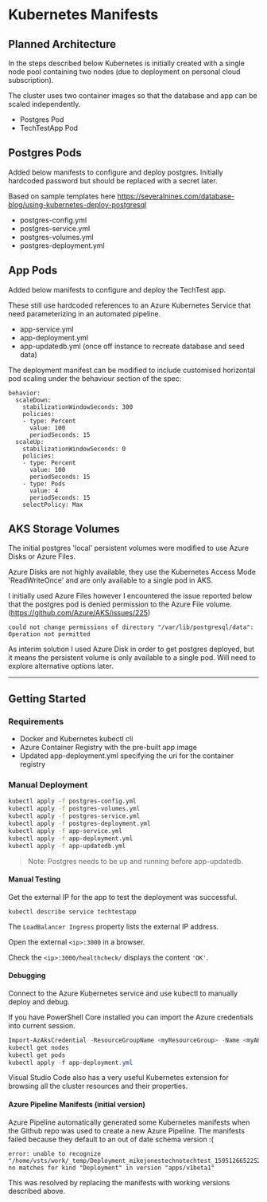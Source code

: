 # Kubernetes Manifests

## Planned Architecture

In the steps described below Kubernetes is initially created with a single node pool containing two nodes (due to deployment on personal cloud subscription).

The cluster uses two container images so that the database and app can be scaled independently.

- Postgres Pod
- TechTestApp Pod

## Postgres Pods

Added below manifests to configure and deploy postgres. Initially hardcoded password but should be replaced with a secret later.

Based on sample templates here https://severalnines.com/database-blog/using-kubernetes-deploy-postgresql

- postgres-config.yml
- postgres-service.yml
- postgres-volumes.yml
- postgres-deployment.yml

## App Pods

Added below manifests to configure and deploy the TechTest app.

These still use hardcoded references to an Azure Kubernetes Service that need parameterizing in an automated pipeline.

- app-service.yml
- app-deployment.yml
- app-updatedb.yml (once off instance to recreate database and seed data)

The deployment manifest can be modified to include customised horizontal pod scaling under the behaviour section of the spec:

```
behavior:
  scaleDown:
    stabilizationWindowSeconds: 300
    policies:
    - type: Percent
      value: 100
      periodSeconds: 15
  scaleUp:
    stabilizationWindowSeconds: 0
    policies:
    - type: Percent
      value: 100
      periodSeconds: 15
    - type: Pods
      value: 4
      periodSeconds: 15
    selectPolicy: Max
```    

## AKS Storage Volumes

The initial postgres 'local' persistent volumes were modified to use Azure Disks or Azure Files. 

Azure Disks are not highly available, they use the Kubernetes Access Mode 'ReadWriteOnce' and are only available to a single pod in AKS. 

I initially used Azure Files however I encountered the issue reported below that the postgres pod is denied permission to the Azure File volume.
 (https://github.com/Azure/AKS/issues/225)

 ```
 could not change permissions of directory "/var/lib/postgresql/data": Operation not permitted
 ```

As interim solution I used Azure Disk in order to get postgres deployed, but it means the persistent volume is only available to a single pod. Will need to explore alternative options later.

---

## Getting Started

### Requirements

- Docker and Kubernetes kubectl cli
- Azure Container Registry with the pre-built app image
- Updated app-deployment.yml specifying the uri for the container registry

### Manual Deployment

``` bash
kubectl apply -f postgres-config.yml
kubectl apply -f postgres-volumes.yml
kubectl apply -f postgres-service.yml
kubectl apply -f postgres-deployment.yml
kubectl apply -f app-service.yml
kubectl apply -f app-deployment.yml
kubectl apply -f app-updatedb.yml
```

> Note: Postgres needs to be up and running before app-updatedb.

#### Manual Testing

Get the external IP for the app to test the deployment was successful.

```
kubectl describe service techtestapp
```

The `LoadBalancer Ingress` property lists the external IP address.

Open the external `<ip>:3000` in a browser. 

Check the `<ip>:3000/healthcheck/` displays the content `'OK'`.

#### Debugging

Connect to the Azure Kubernetes service and use kubectl to manually deploy and debug.

If you have PowerShell Core installed you can import the Azure credentials into current session.

``` PowerShell
Import-AzAksCredential -ResourceGroupName <myResourceGroup> -Name <myAKSCluster>
kubectl get nodes
kubectl get pods
kubectl apply -f app-deployment.yml
```

Visual Studio Code also has a very useful Kubernetes extension for browsing all the cluster resources and their properties.

#### Azure Pipeline Manifests (initial version)

Azure Pipeline automatically generated some Kubernetes manifests when the Github repo was used to create a new Azure Pipeline. The manifests failed because they default to an out of date schema version :(

```
error: unable to recognize "/home/vsts/work/_temp/Deployment_mikejonestechnotechtest_1595126652252": no matches for kind "Deployment" in version "apps/v1beta1"
```

This was resolved by replacing the manifests with working versions described above.